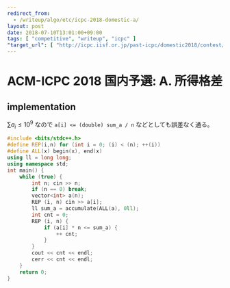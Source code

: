 ```yaml
---
redirect_from:
  - /writeup/algo/etc/icpc-2018-domestic-a/
layout: post
date: 2018-07-10T13:01:00+09:00
tags: [ "competitive", "writeup", "icpc" ]
"target_url": [ "http://icpc.iisf.or.jp/past-icpc/domestic2018/contest/all_ja.html", "http://icpc.iisf.or.jp/past-icpc/domestic2018/judgedata/A/" ]
---
```


# ACM-ICPC 2018 国内予選: A. 所得格差

## implementation

$\sum a_i \le 10^9$ なので `a[i] <= (double) sum_a / n` などとしても誤差なく通る。

``` c++
#include <bits/stdc++.h>
#define REP(i,n) for (int i = 0; (i) < (n); ++(i))
#define ALL(x) begin(x), end(x)
using ll = long long;
using namespace std;
int main() {
    while (true) {
        int n; cin >> n;
        if (n == 0) break;
        vector<int> a(n);
        REP (i, n) cin >> a[i];
        ll sum_a = accumulate(ALL(a), 0ll);
        int cnt = 0;
        REP (i, n) {
            if (a[i] * n <= sum_a) {
                ++ cnt;
            }
        }
        cout << cnt << endl;
        cerr << cnt << endl;
    }
    return 0;
}
```
